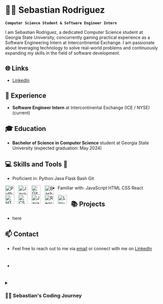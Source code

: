 # 👨‍💻 Sebastian Rodriguez

**`Computer Science Student & Software Engineer Intern`**

I am Sebastian Rodriguez, a dedicated Computer Science student at Georgia State University, concurrently gaining practical experience as a Software Engineering Intern at Intercontinental Exchange. I am passionate about leveraging technology to solve real-world problems and continuously expanding my skills in the field of software development.

## 🌐 Links

- [LinkedIn](https://www.linkedin.com/in/rodriguezseba2001/)

## 🚀 Experience

- **Software Engineer Intern** at Intercontinental Exchange (ICE / NYSE) (current)

## 🎓 Education

- **Bachelor of Science in Computer Science** student at Georgia State University (expected graduation: May 2024)

## 💻 Skills and Tools 🧰 
- Proficient in: Python Java Flask Bash Git
<img align="left" alt="Python" width="30px" style="padding-right:10px;" src="https://cdn.jsdelivr.net/gh/devicons/devicon/icons/python/python-plain.svg" />
<img align="left" alt="Java" width="30px" style="padding-right:10px;" src="https://cdn.jsdelivr.net/gh/devicons/devicon/icons/java/java-original.svg"/>
<img align="left" alt="Git" width="30px" style="padding-right:10px;" src="https://cdn.jsdelivr.net/gh/devicons/devicon/icons/git/git-original.svg" />
<img align="left" alt="Bash" width="30px" style="padding-right:10px;" src="https://cdn.jsdelivr.net/gh/devicons/devicon/icons/bash/bash-original.svg" />




  
- Familiar with: JavaScript HTML CSS React
<img align="left" alt="HTML" width="30px" style="padding-right:10px;" src="https://cdn.jsdelivr.net/gh/devicons/devicon/icons/html5/html5-plain.svg" />
<img align="left" alt="CSS" width="30px" style="padding-right:10px;" src="https://cdn.jsdelivr.net/gh/devicons/devicon/icons/css3/css3-plain.svg" />
<img align="left" alt="JavaScript" width="30px" style="padding-right:10px;" src="https://cdn.jsdelivr.net/gh/devicons/devicon/icons/javascript/javascript-plain.svg" />
<img align="left" alt="React" width="30px" style="padding-right:10px;" src="https://cdn.jsdelivr.net/gh/devicons/devicon/icons/react/react-original.svg" />
<img align="left" alt="Linux" width="30px" style="padding-right:10px;" src="https://cdn.jsdelivr.net/gh/devicons/devicon/icons/linux/linux-original.svg" />


## 📚 Projects

- here 

## 📫 Contact

- Feel free to reach out to me via [email](rodriguezseba2001@gmail.com) or connect with me on [LinkedIn](https://www.linkedin.com/in/sebastianrodriguez/)

- #

<details>
 <summary><h3>👨‍💻 Sebastian's Coding Journey</h3></summary>

I embarked on my coding journey back in 2021, stepping into my very first Computer Science class with a curious mind and a blank slate. At that point, lines of code were mysterious strings of characters that held immense potential yet seemed entirely foreign.

Fast forward two years, and the transformation has been remarkable. What began as a novice's exploration has evolved into a passionate pursuit of software craftsmanship. I find myself currently immersed in an exciting role as a Software Engineering Intern, contributing my skills and knowledge to real-world projects at [Company Name].

My journey into the world of code has been a journey of self-discovery and growth. I've come to adore the intricacies of programming languages, the thrill of solving complex problems, and the satisfaction that comes with turning ideas into functional code.

Beyond coding, my interests orbit around all things tech-related. I'm captivated by the constantly evolving landscape of technology, enjoy gaming as a creative escape, and derive immense joy from tackling challenges, both in the digital realm and beyond.

Looking ahead, my sights are set on continuing this exhilarating journey. With plans to transition into a full-time role after graduation, I'm eager to expand my knowledge, contribute meaningfully to innovative projects, and be a part of shaping the ever-evolving world of technology.


